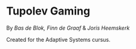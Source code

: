 # Tupolev Gaming
By *Bas de Blok, Finn de Graaf* & *Joris Heemskerk*

Created for the Adaptive Systems cursus.
